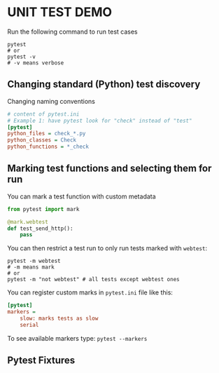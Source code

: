# UNIT TEST DEMO

Run the following command to run test cases
```shell
pytest
# or
pytest -v
# -v means verbose
```

## Changing standard (Python) test discovery
Changing naming conventions
```ini
# content of pytest.ini
# Example 1: have pytest look for "check" instead of "test"
[pytest]
python_files = check_*.py
python_classes = Check
python_functions = *_check
```

## Marking test functions and selecting them for run
You can mark a test function with custom metadata
```python
from pytest import mark

@mark.webtest
def test_send_http():
    pass
```

You can then restrict a test run to only run tests marked with `webtest`:
```shell
pytest -m webtest
# -m means mark
# or
pytest -m "not webtest" # all tests except webtest ones
```
You can register custom marks in `pytest.ini` file like this:
```ini
[pytest]
markers = 
    slow: marks tests as slow
    serial
```

To see available markers type: `pytest --markers`

## Pytest Fixtures